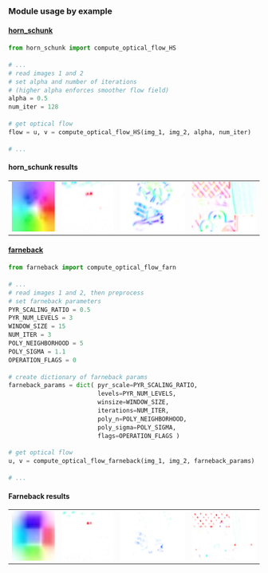 
### Module usage by example

#### [horn_schunk](./horn_schunk.py)
```python
from horn_schunk import compute_optical_flow_HS

# ...
# read images 1 and 2
# set alpha and number of iterations
# (higher alpha enforces smoother flow field)
alpha = 0.5
num_iter = 128

# get optical flow
flow = u, v = compute_optical_flow_HS(img_1, img_2, alpha, num_iter)

# ...
```

#### horn_schunk results
<table>
    <tr>
        <td><img src='results/optical_flow_HS_synth.jpg' height=100></td>
        <td><img src='results/optical_flow_HS_car.jpg' height=100></td>
        <td><img src='results/optical_flow_HS_dimetrodon.jpg' height=100></td>
        <td><img src='results/optical_flow_HS_rubber.jpg' height=100></td>
    </tr>
</table>

#### [farneback](./farneback.py)
```python
from farneback import compute_optical_flow_farn

# ...
# read images 1 and 2, then preprocess
# set farneback parameters
PYR_SCALING_RATIO = 0.5         
PYR_NUM_LEVELS = 3
WINDOW_SIZE = 15
NUM_ITER = 3
POLY_NEIGHBORHOOD = 5
POLY_SIGMA = 1.1
OPERATION_FLAGS = 0

# create dictionary of farneback params
farneback_params = dict( pyr_scale=PYR_SCALING_RATIO,
                         levels=PYR_NUM_LEVELS,
                         winsize=WINDOW_SIZE,
                         iterations=NUM_ITER,
                         poly_n=POLY_NEIGHBORHOOD,
                         poly_sigma=POLY_SIGMA,
                         flags=OPERATION_FLAGS )

# get optical flow 
u, v = compute_optical_flow_farneback(img_1, img_2, farneback_params)

# ...
```

#### Farneback results
<table>
    <tr>
        <td><img src='results/optical_flow_farn_synth.jpg' height=100></td>
        <td><img src='results/optical_flow_farn_car.jpg' height=100></td>
        <td><img src='results/optical_flow_farn_dimetrodon.jpg' height=100></td>
        <td><img src='results/optical_flow_farn_rubber.jpg' height=100></td>
    </tr>
</table>